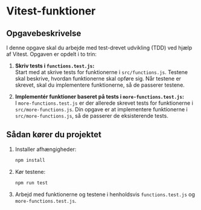 # Vitest-funktioner

## Opgavebeskrivelse

I denne opgave skal du arbejde med test-drevet udvikling (TDD) ved hjælp af Vitest. Opgaven er opdelt i to trin:

1. **Skriv tests i `functions.test.js`:**  
   Start med at skrive tests for funktionerne i `src/functions.js`. Testene skal beskrive, hvordan funktionerne skal opføre sig. Når testene er skrevet, skal du implementere funktionerne, så de passerer testene.

2. **Implementér funktioner baseret på tests i `more-functions.test.js`:**  
   I `more-functions.test.js` er der allerede skrevet tests for funktionerne i `src/more-functions.js`. Din opgave er at implementere funktionerne i `src/more-functions.js`, så de passerer de eksisterende tests.

## Sådan kører du projektet

1. Installer afhængigheder:
   ```bash
   npm install
   ```

2. Kør testene:
   ```bash
   npm run test
   ```

3. Arbejd med funktionerne og testene i henholdsvis `functions.test.js` og `more-functions.test.js`.
